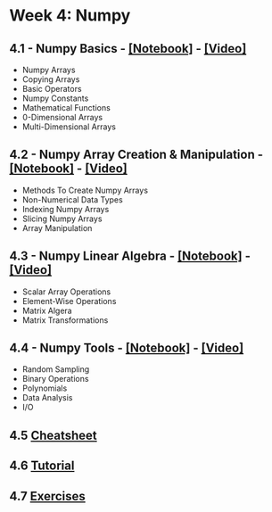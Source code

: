 # Week 4: Numpy

## 4.1 - Numpy Basics - [[Notebook]](./notebooks/pyqm-4.1-numpy-basics.ipynb) - [[Video]](https://www.youtube.com/watch?v=508EUmhzjPs)

- Numpy Arrays
- Copying Arrays
- Basic Operators
- Numpy Constants
- Mathematical Functions
- 0-Dimensional Arrays
- Multi-Dimensional Arrays

## 4.2 - Numpy Array Creation & Manipulation - [[Notebook]](./notebooks/pyqm-4.2-numpy-array-creation-manipulation.ipynb) - [[Video]](https://www.youtube.com/watch?v=JkAW8I7GVnw)

- Methods To Create Numpy Arrays
- Non-Numerical Data Types
- Indexing Numpy Arrays
- Slicing Numpy Arrays
- Array Manipulation

## 4.3 - Numpy Linear Algebra - [[Notebook]](./notebooks/pyqm-4.3-numpy-linear-algebra.ipynb) - [[Video]](https://www.youtube.com/watch?v=Y4kJA38vwe8)

- Scalar Array Operations
- Element-Wise Operations
- Matrix Algera
- Matrix Transformations

## 4.4 - Numpy Tools - [[Notebook]](./notebooks/pyqm-4.4-numpy-tools.ipynb) - [[Video]](https://www.youtube.com/watch?v=0ezvWFQhdck)

- Random Sampling
- Binary Operations
- Polynomials
- Data Analysis
- I/O

## 4.5 [Cheatsheet](./notebooks/pyqm-4.5-cheatsheet.ipynb)

## 4.6 [Tutorial](PyQM_Tut.4_sol.ipynb) 

## 4.7 [Exercises ](PyQM_Ex.4_sol.ipynb)

